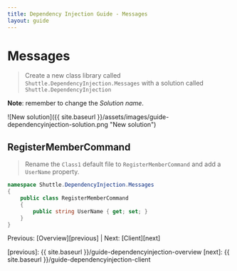 ```yaml
---
title: Dependency Injection Guide - Messages
layout: guide
---
```

<script src="{{ site.baseurl }}/assets/js/guide-dependencyinjection.js"></script>
<script>shuttle.guideData.selectedItemName = 'guide-dependencyinjection-messages'</script>
# Messages

> Create a new class library called `Shuttle.DependencyInjection.Messages` with a solution called `Shuttle.DependencyInjection`

**Note**: remember to change the *Solution name*.

![New solution]({{ site.baseurl }}/assets/images/guide-dependencyinjection-solution.png "New solution")

## RegisterMemberCommand

> Rename the `Class1` default file to `RegisterMemberCommand` and add a `UserName` property.

~~~ c#
namespace Shuttle.DependencyInjection.Messages
{
	public class RegisterMemberCommand
	{
		public string UserName { get; set; }
	}
}
~~~

Previous: [Overview][previous] | Next: [Client][next]

[previous]: {{ site.baseurl }}/guide-dependencyinjection-overview
[next]: {{ site.baseurl }}/guide-dependencyinjection-client
